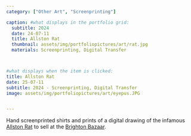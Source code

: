 ```yaml
---
category: ["Other Art", "Screenprinting"]

caption: #what displays in the portfolio grid:
  subtitle: 2024
  date: 24-07-11
  title: Allston Rat 
  thumbnail: assets/img/portfoliopictures/art/rat.jpg
  materials: Screenprinting, Digital Transfer



#what displays when the item is clicked:
title: Allston Rat 
date: 25-07-11
subtitle: 2024 - Screenprinting, Digital Transfer
image: assets/img/portfoliopictures/art/eyepus.JPG


---
```


Hand screenprinted shirts and prints of a digital drawing of the infamous [Allston Rat](https://www.ratcityartsfestival.com/why-rat-city) to sell at the [Brighton Bazaar](https://www.instagram.com/thebrightonbazaar/?hl=en). 
<div class="row padded">
 <div class="col-md-6 col-sm-6 ">
     <img class="img-fluid d-block mx-auto" src="assets/img/portfoliopictures/art/rat.jpg" alt=""/>
  </div>
  <div class="col-md-6 col-sm-6 ">
     <img class="img-fluid d-block mx-auto" src="assets/img/portfoliopictures/art/ratdigi.jpg" alt=""/>
  </div>
</div>